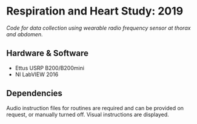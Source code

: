 # Respiration and Heart Study: 2019
*Code for data collection using wearable radio frequency sensor at thorax and abdomen.*

## Hardware & Software
- Ettus USRP B200/B200mini
- NI LabVIEW 2016

## Dependencies
Audio instruction files for routines are required and can be provided on request, or manually turned off. Visual instructions are displayed.
